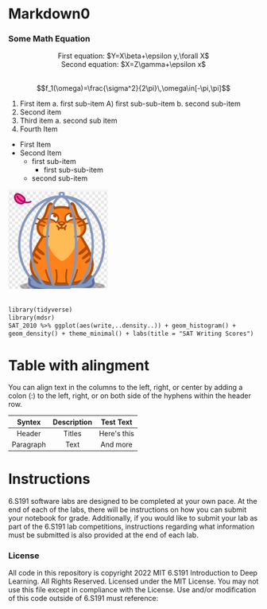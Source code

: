 # Markdown0
### Some Math Equation
<p align="center">
First equation: $Y=X\beta+\epsilon y,\forall X$ <br>
Second equation: $X=Z\gamma+\epsilon x$ <br><br>

$$f_1(\omega)=\frac{\sigma^2}{2\pi}\,\omega\in[-\pi,\pi]$$

1. First item a. first sub-item A) first sub-sub-item b. second sub-item
2. Second item
3. Third item a. second sub item
4. Fourth Item
-  First Item
-  Second Item
     - first sub-item
          - first sub-sub-item
     - second sub-item

<img src = "https://github.com/sbfrusho/ratake/blob/master/Screenshot%20from%202022-05-30%2022-47-17.png" alt = "picture" width = "200" height = "200">

```

library(tidyverse)
library(mdsr)
SAT_2010 %>% ggplot(aes(write,..density..)) + geom_histogram() +
geom_density() + theme_minimal() + labs(title = "SAT Writing Scores")
```
# Table with alingment

You can align text in the columns to the left, right, or center by adding a colon (:) to the left,
right, or on both side of the hyphens within the header row.

|Syntex   |Description |Test Text  |
|:-------:|:----------:|:---------:|
|Header   |Titles      |Here's this| 
|Paragraph|Text        |And more   | 

# Instructions

6.S191 software labs are designed to be completed at your own pace. At the end of each
of the labs, there will be instructions on how you can submit your notebook for grade.
Additionally, if you would like to submit your lab as part of the 6.S191 lab competitions,
instructions regarding what information must be submitted is also provided at the end of
each lab.  

### License

All code in this repository is copyright 2022 MIT 6.S191 Introduction to Deep Learning. All
Rights Reserved.
Licensed under the MIT License. You may not use this file except in compliance with the
License. Use and/or modification of this code outside of 6.S191 must reference:
